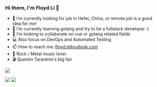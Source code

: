 ### Hi there, I'm Floyd Li 👋

- 🔭 I’m currently looking for job in Hefei, China, or remote job is a good idea for me!
- 🌱 I’m currently learning golang and try to be a fullstack developer :)
- 👯 I’m looking to collaborate on vue or golang related fields
- 💻 Also focus on DevOps and Automated Testing
- 📫 How to reach me: floyd.li@outlook.com
- 🎵 Rock / Metal music lover
- 🎬 Quentin Tarantino's big fan


![](http://github-profile-summary-cards.vercel.app/api/cards/profile-details?username=floyd-li&theme=onedark)

![](http://github-profile-summary-cards.vercel.app/api/cards/repos-per-language?username=floyd-li&theme=onedark)
![](http://github-profile-summary-cards.vercel.app/api/cards/most-commit-language?username=floyd-li&theme=onedark)
